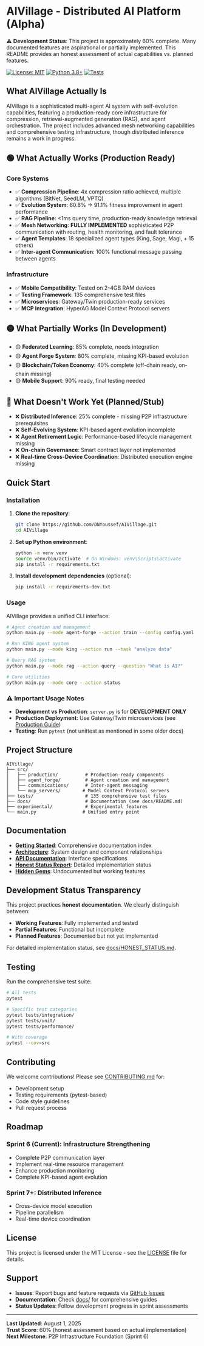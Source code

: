 # AIVillage - Distributed AI Platform (Alpha)

⚠️ **Development Status**: This project is approximately 60% complete. Many documented features are aspirational or partially implemented. This README provides an honest assessment of actual capabilities vs. planned features.

[![License: MIT](https://img.shields.io/badge/License-MIT-yellow.svg)](https://opensource.org/licenses/MIT)
[![Python 3.8+](https://img.shields.io/badge/python-3.8+-blue.svg)](https://www.python.org/downloads/)
[![Tests](https://img.shields.io/badge/tests-135%20files-green.svg)](./tests/)

## What AIVillage Actually Is

AIVillage is a sophisticated multi-agent AI system with self-evolution capabilities, featuring a production-ready core infrastructure for compression, retrieval-augmented generation (RAG), and agent orchestration. The project includes advanced mesh networking capabilities and comprehensive testing infrastructure, though distributed inference remains a work in progress.

## 🟢 What Actually Works (Production Ready)

### Core Systems
- ✅ **Compression Pipeline**: 4x compression ratio achieved, multiple algorithms (BitNet, SeedLM, VPTQ)
- ✅ **Evolution System**: 60.8% → 91.1% fitness improvement in agent performance
- ✅ **RAG Pipeline**: <1ms query time, production-ready knowledge retrieval
- ✅ **Mesh Networking**: **FULLY IMPLEMENTED** sophisticated P2P communication with routing, health monitoring, and fault tolerance
- ✅ **Agent Templates**: 18 specialized agent types (King, Sage, Magi, + 15 others)
- ✅ **Inter-agent Communication**: 100% functional message passing between agents

### Infrastructure
- ✅ **Mobile Compatibility**: Tested on 2-4GB RAM devices
- ✅ **Testing Framework**: 135 comprehensive test files
- ✅ **Microservices**: Gateway/Twin production-ready services
- ✅ **MCP Integration**: HyperAG Model Context Protocol servers

## 🟡 What Partially Works (In Development)

- 🟡 **Federated Learning**: 85% complete, needs integration
- 🟡 **Agent Forge System**: 80% complete, missing KPI-based evolution
- 🟡 **Blockchain/Token Economy**: 40% complete (off-chain ready, on-chain missing)
- 🟡 **Mobile Support**: 90% ready, final testing needed

## 🔴 What Doesn't Work Yet (Planned/Stub)

- ❌ **Distributed Inference**: 25% complete - missing P2P infrastructure prerequisites
- ❌ **Self-Evolving System**: KPI-based agent evolution incomplete
- ❌ **Agent Retirement Logic**: Performance-based lifecycle management missing
- ❌ **On-chain Governance**: Smart contract layer not implemented
- ❌ **Real-time Cross-Device Coordination**: Distributed execution engine missing

## Quick Start

### Installation

1. **Clone the repository**:
   ```bash
   git clone https://github.com/DNYoussef/AIVillage.git
   cd AIVillage
   ```

2. **Set up Python environment**:
   ```bash
   python -m venv venv
   source venv/bin/activate  # On Windows: venv\Scripts\activate
   pip install -r requirements.txt
   ```

3. **Install development dependencies** (optional):
   ```bash
   pip install -r requirements-dev.txt
   ```

### Usage

AIVillage provides a unified CLI interface:

```bash
# Agent creation and management
python main.py --mode agent-forge --action train --config config.yaml

# Run KING agent system
python main.py --mode king --action run --task "analyze data"

# Query RAG system
python main.py --mode rag --action query --question "What is AI?"

# Core utilities
python main.py --mode core --action status
```

### ⚠️ Important Usage Notes

- **Development vs Production**: `server.py` is for **DEVELOPMENT ONLY**
- **Production Deployment**: Use Gateway/Twin microservices (see [Production Guide](docs/deployment/PRODUCTION_GUIDE.md))
- **Testing**: Run `pytest` (not unittest as mentioned in some older docs)

## Project Structure

```
AIVillage/
├── src/
│   ├── production/          # Production-ready components
│   ├── agent_forge/         # Agent creation and management
│   ├── communications/      # Inter-agent messaging
│   └── mcp_servers/        # Model Context Protocol servers
├── tests/                   # 135 comprehensive test files
├── docs/                    # Documentation (see docs/README.md)
├── experimental/            # Experimental features
└── main.py                 # Unified entry point
```

## Documentation

- **[Getting Started](docs/README.md)**: Comprehensive documentation index
- **[Architecture](docs/architecture/)**: System design and component relationships
- **[API Documentation](docs/api/)**: Interface specifications
- **[Honest Status Report](docs/HONEST_STATUS.md)**: Detailed implementation status
- **[Hidden Gems](docs/hidden_gems.md)**: Undocumented but working features

## Development Status Transparency

This project practices **honest documentation**. We clearly distinguish between:

- **Working Features**: Fully implemented and tested
- **Partial Features**: Functional but incomplete
- **Planned Features**: Documented but not yet implemented

For detailed implementation status, see [docs/HONEST_STATUS.md](docs/HONEST_STATUS.md).

## Testing

Run the comprehensive test suite:

```bash
# All tests
pytest

# Specific test categories
pytest tests/integration/
pytest tests/unit/
pytest tests/performance/

# With coverage
pytest --cov=src
```

## Contributing

We welcome contributions! Please see [CONTRIBUTING.md](CONTRIBUTING.md) for:
- Development setup
- Testing requirements (pytest-based)
- Code style guidelines
- Pull request process

## Roadmap

### Sprint 6 (Current): Infrastructure Strengthening
- Complete P2P communication layer
- Implement real-time resource management
- Enhance production monitoring
- Complete KPI-based agent evolution

### Sprint 7+: Distributed Inference
- Cross-device model execution
- Pipeline parallelism
- Real-time device coordination

## License

This project is licensed under the MIT License - see the [LICENSE](LICENSE) file for details.

## Support

- **Issues**: Report bugs and feature requests via [GitHub Issues](https://github.com/DNYoussef/AIVillage/issues)
- **Documentation**: Check [docs/](docs/) for comprehensive guides
- **Status Updates**: Follow development progress in sprint assessments

---

**Last Updated**: August 1, 2025  
**Trust Score**: 60% (honest assessment based on actual implementation)  
**Next Milestone**: P2P Infrastructure Foundation (Sprint 6)
